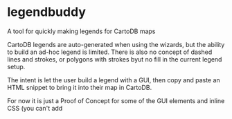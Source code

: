 # legendbuddy
A tool for quickly making legends for CartoDB maps

CartoDB legends are auto-generated when using the wizards, but the ability to build an ad-hoc legend is limited.
There is also no concept of dashed lines and strokes, or polygons with strokes byut no fill in the current legend setup.

The intent is let the user build a legend with a GUI, then copy and paste an HTML snippet to bring it into their map in CartoDB.

For now it is just a Proof of Concept for some of the GUI elements and inline CSS (you can't add <style> tags to a cartoDB custom legend, so all the sytles need to be inline.)

Some nice to haves:
- Add a backend (or use localStorage) so users can save their legends and come back to them later.
- Add a nice color picker.


![legend](https://cloud.githubusercontent.com/assets/1833820/9563545/23c4579a-4e55-11e5-96f0-4c365cea09b6.gif)

